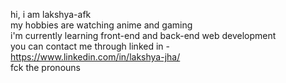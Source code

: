 hi, i am lakshya-afk
<br>
my hobbies are watching anime and gaming
<br>
i'm currently learning front-end and back-end web development
<br>
you can contact me through linked in - https://www.linkedin.com/in/lakshya-jha/
<br>
fck the pronouns
